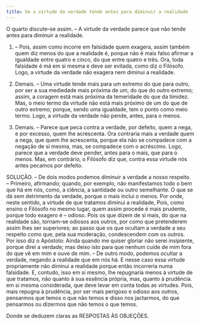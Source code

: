 ```yaml
---
title: Se a virtude da verdade tende antes para diminuir a realidade
---
```


O quarto discute–se assim. – A virtude da verdade parece que não tende antes para diminuir a realidade.  

1. – Pois, assim como incorre em falsidade quem exagera, assim também quem diz menos do que a realidade é, porque não é mais falso afirmar a igualdade entre quatro e cinco, do que entre quatro e três. Ora, toda falsidade é má em si mesma e deve ser evitada, como diz o Filósofo. Logo, a virtude da verdade não exagera nem diminui a realidade.  

2. Demais. – Uma virtude tende mais para um extremo do que para outro, por ser a sua mediedade mais próxima de um, do que do outro extremo; assim, a coragem está mais próxima da temeridade do que da timidez. Mas, o meio termo da virtude não está mais próximo de um do que de outro extremo; porque, sendo uma igualdade, tem o ponto como meio termo. Logo, a virtude da verdade não pende, antes, para o menos.  

3. Demais. – Parece que peca contra a verdade, por defeito, quem a nega, e por excesso, quem lhe acrescenta. Ora contraria mais a verdade quem a nega, que quem lhe acrescenta, porque ela não se compadece com a negação de si mesma, mas, se compadece com o acréscimo. Logo, parece que a verdade deve pender, antes para o mais, que para o menos.  Mas, em contrário, o Filósofo diz que, contra essa virtude nós antes pecamos por defeito.  

SOLUÇÃO. – De dois modos podemos diminuir a verdade a nosso respeito. – Primeiro, afirmando; quando, por exemplo, não manifestamos todo o bem que há em nós, como, a ciência, a santidade ou outro semelhante. O que se dá sem detrimento da verdade, porque o mais inclui o menos. Por onde, neste sentido, a virtude de que tratamos diminui a realidade, Pois, como ensino o Filósofo no mesmo lugar, quem assim procede é mais prudente, porque todo exagero é – odioso. Pois os que dizem de si mais, do que na realidade são, tornam–se odiosos aos outros, por como que pretenderem assim lhes ser superiores; ao passo que os que ocultam a verdade a seu respeito como que, pela sua moderação, condescendem com os outros. Por isso diz o Apóstolo: Ainda quando me quiser gloriar não serei insipiente, porque direi a verdade; mas deixo isto para que nenhum cuide de mim fora do que vê em mim e ouve de mim. – De outro modo, podemos ocultar a verdade, negando a realidade que em nós há. E nesse caso essa virtude propriamente não diminui a realidade porque então incorreria numa falsidade. E, contudo, isso em si mesmo, lhe repugnaria menos à virtude de que tratamos, não quanto à sua essência própria, mas, quanto à prudência. em si mesma considerada, que deve levar em conta todas as virtudes. Pois, mais repugna à prudência, por ser mais perigoso e odioso aos outros, pensarmos que temos o que não temos e disso nos jactarmos, do que pensarmos ou dizermos que não temos o que temos.  

Donde se deduzem claras as RESPOSTAS ÀS OBJEÇÕES.
